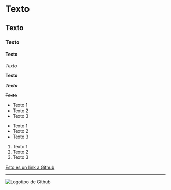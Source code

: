 # Texto
## Texto
### Texto
#### Texto

*Texto*

**Texto**

***Texto***

~~Texto~~

* Texto 1
* Texto 2
* Texto 3

- Texto 1
- Texto 2
- Texto 3

1. Texto 1
2. Texto 2
3. Texto 3

[Esto es un link a Github](www.github.com)

----------

![Logotipo de Github](https://assets-cdn.github.com/images/modules/logos_page/GitHub-Mark.png)
